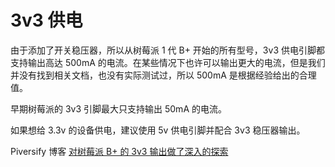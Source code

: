 <!--
---
name: 3v3 Power
class: interface
type: pinout
description: Raspberry Pi 3v3 Power Pins
pincount: 2
pin:
  '1':
  '17':
-->
# 3v3 供电

由于添加了开关稳压器，所以从树莓派 1 代 B+ 开始的所有型号，3v3 供电引脚都支持输出高达 500mA 的电流。在某些情况下也许可以输出更大的电流，但是我们并没有找到相关文档，也没有实际测试过，所以 500mA 是根据经验给出的合理值。

早期树莓派的 3v3 引脚最大只支持输出 50mA 的电流。

如果想给 3.3v 的设备供电，建议使用 5v 供电引脚并配合 3v3 稳压器输出。

Piversify 博客 [对树莓派 B+ 的 3v3 输出做了深入的探索](https://raspberrypise.tumblr.com/post/144555785379/exploring-the-33v-power-rail)
